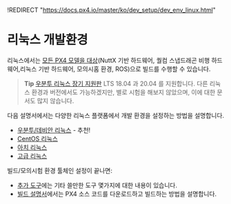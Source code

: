 !REDIRECT "https://docs.px4.io/master/ko/dev_setup/dev_env_linux.html"

# 리눅스 개발환경

리눅스에서는 [모든 PX4 모델을 대상](../setup/dev_env.md#supported-targets)(NuttX 기반 하드웨어, 퀄컴 스냅드래곤 비행 하드웨어,리눅스 기반 하드웨어, 모의시홈 환경, ROS)으로 빌드를 수행할 수 있습니다.

> **Tip** [우분투 리눅스 장기 지원판](../setup/dev_env_linux_ubuntu.md) LTS 18.04 과 20.04 를 지원합니다. 다른 리눅스 환경과 버전에서도 가능하겠지만, 별로 시험을 해보지 않았으며, 이에 대한 문서도 많지 않습니다.

다음 설명서에서는 다양한 리눅스 플랫폼에서 개발 환경을 설정하는 방법을 설명합니다.

- [우분투/데비안 리눅스](../setup/dev_env_linux_ubuntu.md) - 추천!
- [CentOS 리눅스](../setup/dev_env_linux_centos.md)
- [아치 리눅스](../setup/dev_env_linux_arch.md)
- [고급 리눅스](../setup/dev_env_advanced_linux.md)

빌드/모의시험 환경 툴체인 설정이 끝나면:

- [추가 도구](../setup/generic_dev_tools.md)에는 기타 쓸만한 도구 몇가지에 대한 내용이 있습니다.
- [빌드 설명서](../setup/building_px4.md)에서는 PX4 소스 코드를 다운로드하고 빌드하는 방법을 설명합니다.
